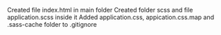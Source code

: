 Created file index.html in main folder
Created folder scss and file application.scss inside it
Added application.css, appication.css.map and .sass-cache folder to .gitignore

